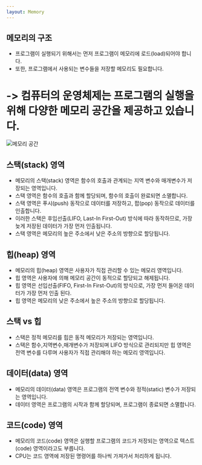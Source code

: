 ```yaml
---
layout: Memory
---
```


## 메모리의 구조
- 프로그램이 실행되기 위해서는 먼저 프로그램이 메모리에 로드(load)되어야 합니다.
- 또한, 프로그램에서 사용되는 변수들을 저장할 메모리도 필요합니다.
# -> 컴퓨터의 운영체제는 프로그램의 실행을 위해 다양한 메모리 공간을 제공하고 있습니다.

![메모리 공간](http://www.tcpschool.com/lectures/img_c_memory_structure.png)

## 스택(stack) 영역
- 메모리의 스택(stack) 영역은 함수의 호출과 관계되는 지역 변수와 매개변수가 저장되는 영역입니다.
- 스택 영역은 함수의 호출과 함께 할당되며, 함수의 호출이 완료되면 소멸합니다.
- 스택 영역은 푸시(push) 동작으로 데이터를 저장하고, 팝(pop) 동작으로 데이터를 인출합니다.
- 이러한 스택은 후입선출(LIFO, Last-In First-Out) 방식에 따라 동작하므로, 가장 늦게 저장된 데이터가 가장 먼저 인출됩니다.
- 스택 영역은 메모리의 높은 주소에서 낮은 주소의 방향으로 할당됩니다.

## 힙(heap) 영역
- 메모리의 힙(heap) 영역은 사용자가 직접 관리할 수 있는 메모리 영역입니다.
- 힙 영역은 사용자에 의해 메모리 공간이 동적으로 할당되고 해제됩니다.
- 힙 영역은 선입선출(FIFO, First-In First-Out)의 방식으로, 가장 먼저 들어온 데이터가 가장 먼저 인출 된다.
- 힙 영역은 메모리의 낮은 주소에서 높은 주소의 방향으로 할당됩니다.

## 스택 vs 힙
- 스택은 정적 메모리를 힙은 동적 메모리가 저장되는 영역입니다.
- 스택은 함수,지역변수,매개변수가 저장되며 LIFO 방식으로 관리되지만 힙 영역은 전역 변수를 다루며 사용자가 직접 관리해야 하는 메모리 영역입니다.

## 데이터(data) 영역
- 메모리의 데이터(data) 영역은 프로그램의 전역 변수와 정적(static) 변수가 저장되는 영역입니다.
- 데이터 영역은 프로그램의 시작과 함께 할당되며, 프로그램이 종료되면 소멸합니다.

## 코드(code) 영역
- 메모리의 코드(code) 영역은 실행할 프로그램의 코드가 저장되는 영역으로 텍스트(code) 영역이라고도 부릅니다.
- CPU는 코드 영역에 저장된 명령어를 하나씩 가져가서 처리하게 됩니다.










